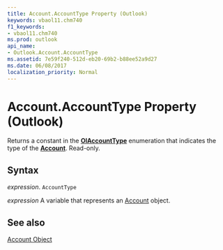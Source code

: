 ```yaml
---
title: Account.AccountType Property (Outlook)
keywords: vbaol11.chm740
f1_keywords:
- vbaol11.chm740
ms.prod: outlook
api_name:
- Outlook.Account.AccountType
ms.assetid: 7e59f240-512d-eb20-69b2-b88ee52a9d27
ms.date: 06/08/2017
localization_priority: Normal
---
```



# Account.AccountType Property (Outlook)

Returns a constant in the  **[OlAccountType](Outlook.OlAccountType.md)** enumeration that indicates the type of the **[Account](Outlook.Account.md)**. Read-only.


## Syntax

_expression_. `AccountType`

_expression_ A variable that represents an [Account](./Outlook.Account.md) object.


## See also


[Account Object](Outlook.Account.md)

